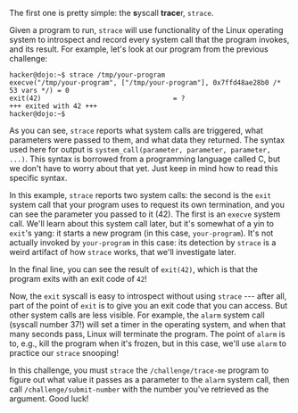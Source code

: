 The first one is pretty simple: the **s**yscall **trace**r, `strace`.

Given a program to run, `strace` will use functionality of the Linux operating system to introspect and record every system call that the program invokes, and its result.
For example, let's look at our program from the previous challenge:

```assembly
hacker@dojo:~$ strace /tmp/your-program
execve("/tmp/your-program", ["/tmp/your-program"], 0x7ffd48ae28b0 /* 53 vars */) = 0
exit(42)                                 = ?
+++ exited with 42 +++
hacker@dojo:~$
```

As you can see, `strace` reports what system calls are triggered, what parameters were passed to them, and what data they returned.
The syntax used here for output is `system_call(parameter, parameter, parameter, ...)`.
This syntax is borrowed from a programming language called C, but we don't have to worry about that yet.
Just keep in mind how to read this specific syntax.

In this example, `strace` reports two system calls: the second is the `exit` system call that your program uses to request its own termination, and you can see the parameter you passed to it (42).
The first is an `execve` system call.
We'll learn about this system call later, but it's somewhat of a yin to `exit`'s yang: it starts a new program (in this case, `your-program`).
It's not actually invoked by `your-program` in this case: its detection by `strace` is a weird artifact of how `strace` works, that we'll investigate later.

In the final line, you can see the result of `exit(42)`, which is that the program exits with an exit code of `42`!

Now, the `exit` syscall is easy to introspect without using `strace` --- after all, part of the point of `exit` is to give you an exit code that you can access.
But other system calls are less visible.
For example, the `alarm` system call (syscall number 37!) will set a timer in the operating system, and when that many seconds pass, Linux will terminate the program.
The point of `alarm` is to, e.g., kill the program when it's frozen, but in this case, we'll use `alarm` to practice our `strace` snooping!

In this challenge, you must `strace` the `/challenge/trace-me` program to figure out what value it passes as a parameter to the `alarm` system call, then call `/challenge/submit-number` with the number you've retrieved as the argument.
Good luck!
